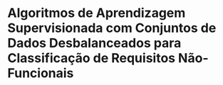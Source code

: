# Algoritmos de Aprendizagem Supervisionada com Conjuntos de Dados Desbalanceados para Classificação de Requisitos Não-Funcionais
